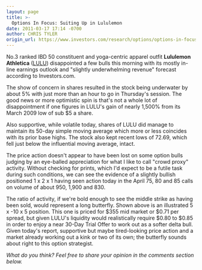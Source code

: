 ```yaml
---
layout: page
title: >-
  Options In Focus: Suiting Up in Lululemon
date: 2011-03-17 17:14 -0700
author: CHRIS TYLER
origin_url: https://www.investors.com/research/options/options-in-focus-suiting-up-in-lululemon/
---
```






No.3 ranked IBD 50 constituent and yoga-centric apparel outfit **Lululemon Athletica**  ([LULU](https://research.investors.com/quote.aspx?symbol=LULU)) disappointed a few bulls this morning with its mostly in-line earnings outlook and "slightly underwhelming revenue" forecast according to Investors.com. 

  

The show of concern in shares resulted in the stock being underwater by about 5% with just more than an hour to go in Thursday's session. The good news or more optimistic spin is that's not a whole lot of disappointment if one figures in LULU's gain of nearly 1,500% from its March 2009 low of sub $5 a share. 

  

Also supportive, while volatile today, shares of LULU did manage to maintain its 50-day simple moving average which more or less coincides with its prior base highs. The stock also kept recent lows of 72.69, which fell just below the influential moving average, intact. 

  

The price action doesn't appear to have been lost on some option bulls judging by an eye-balled appreciation for what I like to call "crowd proxy" activity. Without checking for prints, which I'd expect to be a futile task during such conditions, we can see the evidence of a slightly bullish positioned 1 x 2 x 1 having seen action today in the April 75, 80 and 85 calls on volume of about 950, 1,900 and 830. 

  

  

The ratio of activity, if we're bold enough to see the middle strike as having been sold, would represent a long butterfly. Shown above is an illustrated 5 x -10 x 5 position. This one is priced for $355 mid market or $0.71 per spread, but given LULU's liquidity would realistically require $0.80 to $0.85 in order to enjoy a near 30-Day Trial Offer to work out as a softer delta bull. Given today's report, supportive but maybe tired-looking price action and a market already working out a kink or two of its own; the butterfly sounds about right to this option strategist.

  

*What do you think? Feel free to share your opinion in the comments section below.*





